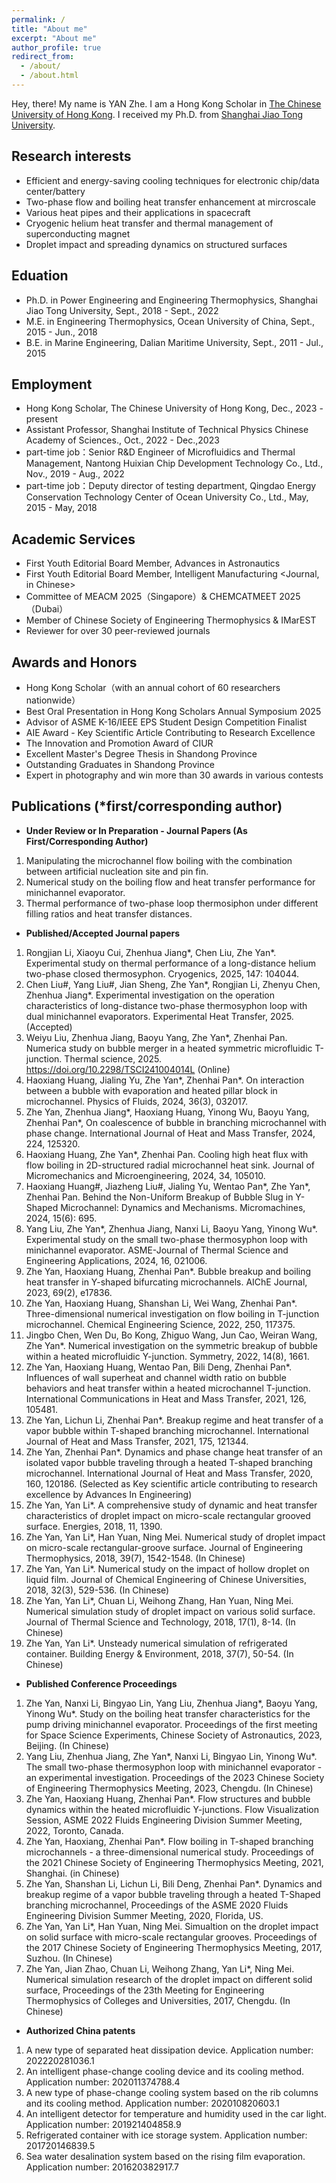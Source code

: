```yaml
---
permalink: /
title: "About me"
excerpt: "About me"
author_profile: true
redirect_from: 
  - /about/
  - /about.html
---
```



Hey, there! My name is YAN Zhe. I am a Hong Kong Scholar in [The Chinese University of Hong Kong](https://www.cuhk.edu.hk/). I received my Ph.D. from [Shanghai Jiao Tong University](https://www.sjtu.edu.cn/). 


Research interests
------
- Efficient and energy-saving cooling techniques for electronic chip/data center/battery
- Two-phase flow and boiling heat transfer enhancement at mircroscale
- Various heat pipes and their applications in spacecraft
- Cryogenic helium heat transfer and thermal management of superconducting magnet
- Droplet impact and spreading dynamics on structured surfaces

Eduation
------
- Ph.D. in Power Engineering and Engineering Thermophysics, Shanghai Jiao Tong University, Sept., 2018 - Sept., 2022
- M.E. in Engineering Thermophysics, Ocean University of China, Sept., 2015 - Jun., 2018
- B.E. in Marine Engineering, Dalian Maritime University, Sept., 2011 - Jul., 2015

Employment
------
- Hong Kong Scholar, The Chinese University of Hong Kong, Dec., 2023 - present
- Assistant Professor, Shanghai Institute of Technical Physics Chinese Academy of Sciences., Oct., 2022 - Dec.,2023
- part-time job：Senior R&D Engineer of Microfluidics and Thermal Management, Nantong Huixian Chip Development Technology Co., Ltd., Nov., 2019 - Aug., 2022
- part-time job：Deputy director of testing department, Qingdao Energy Conservation Technology Center of Ocean University Co., Ltd., May, 2015 - May, 2018

Academic Services
------
-	First Youth Editorial Board Member, Advances in Astronautics <Journal>
-	First Youth Editorial Board Member, Intelligent Manufacturing <Journal, in Chinese>
-	Committee of MEACM 2025（Singapore）& CHEMCATMEET 2025（Dubai）<Conference>
-	Member of Chinese Society of Engineering Thermophysics & IMarEST
-	Reviewer for over 30 peer-reviewed journals

Awards and Honors
------
-	Hong Kong Scholar（with an annual cohort of 60 researchers nationwide）
-	Best Oral Presentation in Hong Kong Scholars Annual Symposium 2025
-	Advisor of ASME K-16/IEEE EPS Student Design Competition Finalist
-	AIE Award - Key Scientific Article Contributing to Research Excellence
-	The Innovation and Promotion Award of CIUR
-	Excellent Master's Degree Thesis in Shandong Province 
-	Outstanding Graduates in Shandong Province 
-	Expert in photography and win more than 30 awards in various contests



Publications (\*first/corresponding author)
------
- **Under Review or In Preparation - Journal Papers (As First/Corresponding Author)**
1.	Manipulating the microchannel flow boiling with the combination between artificial nucleation site and pin fin. 
2.	Numerical study on the boiling flow and heat transfer performance for minichannel evaporator.
3.	Thermal performance of two-phase loop thermosiphon under different filling ratios and heat transfer distances. 


- **Published/Accepted Journal papers**
    
1.	Rongjian Li, Xiaoyu Cui, Zhenhua Jiang*, Chen Liu, Zhe Yan*. Experimental study on thermal performance of a long-distance helium two-phase closed thermosyphon. Cryogenics, 2025, 147: 104044.
2.	Chen Liu#, Yang Liu#, Jian Sheng, Zhe Yan*, Rongjian Li, Zhenyu Chen, Zhenhua Jiang*. Experimental investigation on the operation characteristics of long-distance two-phase thermosyphon loop with dual minichannel evaporators. Experimental Heat Transfer, 2025. (Accepted)
3.	Weiyu Liu, Zhenhua Jiang, Baoyu Yang, Zhe Yan*, Zhenhai Pan. Numerica study on bubble merger in a heated symmetric microfluidic T-junction. Thermal science, 2025. https://doi.org/10.2298/TSCI241004014L (Online)
4.	Haoxiang Huang, Jialing Yu, Zhe Yan*, Zhenhai Pan*. On interaction between a bubble with evaporation and heated pillar block in microchannel. Physics of Fluids, 2024, 36(3), 032017.
5.	Zhe Yan, Zhenhua Jiang*, Haoxiang Huang, Yinong Wu, Baoyu Yang, Zhenhai Pan*, On coalescence of bubble in branching microchannel with phase change. International Journal of Heat and Mass Transfer, 2024, 224, 125320.
6.	Haoxiang Huang, Zhe Yan*, Zhenhai Pan. Cooling high heat flux with flow boiling in 2D-structured radial microchannel heat sink. Journal of Micromechanics and Microengineering, 2024, 34, 105010.
7.	Haoxiang Huang#, Jiazheng Liu#, Jialing Yu, Wentao Pan*, Zhe Yan*, Zhenhai Pan. Behind the Non-Uniform Breakup of Bubble Slug in Y-Shaped Microchannel: Dynamics and Mechanisms. Micromachines, 2024, 15(6): 695.
8.	Yang Liu, Zhe Yan*, Zhenhua Jiang, Nanxi Li, Baoyu Yang, Yinong Wu*. Experimental study on the small two-phase thermosyphon loop with minichannel evaporator. ASME-Journal of Thermal Science and Engineering Applications, 2024, 16, 021006.
9.	Zhe Yan, Haoxiang Huang, Zhenhai Pan*. Bubble breakup and boiling heat transfer in Y-shaped bifurcating microchannels. AIChE Journal, 2023, 69(2), e17836.
10.	Zhe Yan, Haoxiang Huang, Shanshan Li, Wei Wang, Zhenhai Pan*. Three-dimensional numerical investigation on flow boiling in T-junction microchannel. Chemical Engineering Science, 2022, 250, 117375.
11.	Jingbo Chen, Wen Du, Bo Kong, Zhiguo Wang, Jun Cao, Weiran Wang, Zhe Yan*. Numerical investigation on the symmetric breakup of bubble within a heated microfluidic Y-junction. Symmetry, 2022, 14(8), 1661.
12.	Zhe Yan, Haoxiang Huang, Wentao Pan, Bili Deng, Zhenhai Pan*. Influences of wall superheat and channel width ratio on bubble behaviors and heat transfer within a heated microchannel T-junction. International Communications in Heat and Mass Transfer, 2021, 126, 105481.
13.	Zhe Yan, Lichun Li, Zhenhai Pan*. Breakup regime and heat transfer of a vapor bubble within T-shaped branching microchannel. International Journal of Heat and Mass Transfer, 2021, 175, 121344.
14.	Zhe Yan, Zhenhai Pan*. Dynamics and phase change heat transfer of an isolated vapor bubble traveling through a heated T-shaped branching microchannel. International Journal of Heat and Mass Transfer, 2020, 160, 120186. (Selected as Key scientific article contributing to research excellence by Advances In Engineering)
15.	Zhe Yan, Yan Li*. A comprehensive study of dynamic and heat transfer characteristics of droplet impact on micro-scale rectangular grooved surface. Energies, 2018, 11, 1390.
16.	Zhe Yan, Yan Li*, Han Yuan, Ning Mei. Numerical study of droplet impact on micro-scale rectangular-groove surface. Journal of Engineering Thermophysics, 2018, 39(7), 1542-1548. (In Chinese)
17.	Zhe Yan, Yan Li*. Numerical study on the impact of hollow droplet on liquid film. Journal of Chemical Engineering of Chinese Universities, 2018, 32(3), 529-536. (In Chinese)
18.	Zhe Yan, Yan Li*, Chuan Li, Weihong Zhang, Han Yuan, Ning Mei. Numerical simulation study of droplet impact on various solid surface. Journal of Thermal Science and Technology, 2018, 17(1), 8-14. (In Chinese)
19.	Zhe Yan, Yan Li*. Unsteady numerical simulation of refrigerated container. Building Energy & Environment, 2018, 37(7), 50-54. (In Chinese)


- **Published Conference Proceedings**
1.	Zhe Yan, Nanxi Li, Bingyao Lin, Yang Liu, Zhenhua Jiang*, Baoyu Yang, Yinong Wu*. Study on the boiling heat transfer characteristics for the pump driving minichannel evaporator. Proceedings of the first meeting for Space Science Experiments, Chinese Society of Astronautics, 2023, Beijing. (In Chinese)
2.	Yang Liu, Zhenhua Jiang, Zhe Yan*, Nanxi Li, Bingyao Lin, Yinong Wu*. The small two-phase thermosyphon loop with minichannel evaporator - an experimental investigation. Proceedings of the 2023 Chinese Society of Engineering Thermophysics Meeting, 2023, Chengdu. (In Chinese)
3.	Zhe Yan, Haoxiang Huang, Zhenhai Pan*. Flow structures and bubble dynamics within the heated microfluidic Y-junctions. Flow Visualization Session, ASME 2022 Fluids Engineering Division Summer Meeting, 2022, Toronto, Canada. 
4.	Zhe Yan, Haoxiang, Zhenhai Pan*. Flow boiling in T-shaped branching microchannels - a three-dimensional numerical study. Proceedings of the 2021 Chinese Society of Engineering Thermophysics Meeting, 2021, Shanghai. (in Chinese)
5.	Zhe Yan, Shanshan Li, Lichun Li, Bili Deng, Zhenhai Pan*. Dynamics and breakup regime of a vapor bubble traveling through a heated T-Shaped branching microchannel, Proceedings of the ASME 2020 Fluids Engineering Division Summer Meeting, 2020, Florida, US. 
6.	Zhe Yan, Yan Li*, Han Yuan, Ning Mei. Simualtion on the droplet impact on solid surface with micro-scale rectangular grooves. Proceedings of the 2017 Chinese Society of Engineering Thermophysics Meeting, 2017, Suzhou. (In Chinese)
7.	Zhe Yan, Jian Zhao, Chuan Li, Weihong Zhang, Yan Li*, Ning Mei. Numerical simulation research of the droplet impact on different solid surface, Proceedings of the 23th Meeting for Engineering Thermophysics of Colleges and Universities, 2017, Chengdu. (In Chinese)

- **Authorized China patents**
1.	A new type of separated heat dissipation device. Application number: 202220281036.1
2.	An intelligent phase-change cooling device and its cooling method. Application number: 202011374788.4
3.	A new type of phase-change cooling system based on the rib columns and its cooling method. Application number: 202010820603.1
4.	An intelligent detector for temperature and humidity used in the car light. Application number: 201921404858.9
5.	Refrigerated container with ice storage system. Application number: 201720146839.5
6.	Sea water desalination system based on the rising film evaporation. Application number: 201620382917.7
